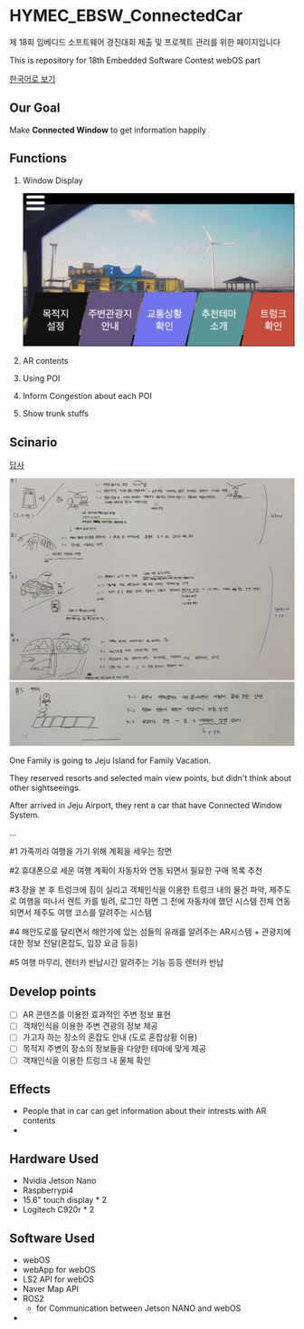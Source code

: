 # HYMEC_EBSW_ConnectedCar

제 18회 임베디드 소프트웨어 경진대회 제출 및 프로젝트 관리를 위한 페이지입니다

This is repository for 18th Embedded Software Contest webOS part

[한국어로 보기](./korean/README.md)

## Our Goal

Make **Connected Window** to get information happily

## Functions

1. Window Display

   ![main](./imges/index.png)

2. AR contents
3. Using POI
4. Inform Congestion about each POI
5. Show trunk stuffs

## Scinario

[답사](https://www.notion.so/hyuncello/5766916165ca437497203504cc41a0ee)

![scenario1](./imges/scenario1.png)
![scenario2](./imges/scenario2.png)

One Family is going to Jeju Island for Family Vacation.

They reserved resorts and selected main view points, but didn't think about other sightseeings.

After arrived in Jeju Airport, they rent a car that have Connected Window System.

...

#1 가족끼리 여행을 가기 위해 계획을 세우는 장면

#2 휴대폰으로 세운 여행 계획이 자동차와 연동 되면서 필요한 구매 목록 추천

#3 장을 본 후 트렁크에 짐이 실리고 객체인식을 이용한 트렁크 내의 물건 파악, 제주도로 여행을 떠나서 렌트 카를 빌려, 로그인 하면 그 전에 자동차에 했던 시스템 전체 연동 되면서 제주도 여행 코스를 알려주는 시스템

#4 해안도로를 달리면서 해안가에 있는 섬들의 유래를 알려주는 AR시스템 + 관광지에 대한 정보 전달(혼잡도, 입장 요금  등등)

#5 여행 마무리, 렌터카 반납시간 알려주는 기능 등등 렌터카 반납


## Develop points

- [ ] AR 콘텐츠를 이용한 효과적인 주변 정보 표현
- [ ] 객채인식을 이용한 주변 견광의 정보 제공
- [ ] 가고자 하는 장소의 혼잡도 안내 (도로 혼잡상황 이용)
- [ ] 목적지 주변의 장소의 정보들을 다양한 테마에 맞게 제공
- [ ] 객채인식을 이용한 트렁크 내 물체 확인

## Effects

- People that in car can get information about their intrests with AR contents
- 

## Hardware Used

- Nvidia Jetson Nano
- Raspberrypi4
- 15.6" touch display \* 2
- Logitech C920r \* 2

## Software Used

- webOS
- webApp for webOS
- LS2 API for webOS
- Naver Map API
- ROS2
  - for Communication between Jetson NANO and webOS
-
